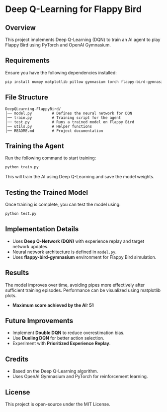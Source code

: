 # Deep Q-Learning for Flappy Bird

## Overview
This project implements Deep Q-Learning (DQN) to train an AI agent to play Flappy Bird using PyTorch and OpenAI Gymnasium.

## Requirements
Ensure you have the following dependencies installed:

```bash
pip install numpy matplotlib pillow gymnasium torch flappy-bird-gymnasium
```

## File Structure
```
DeepQLearning-FlappyBird/
│── model.py         # Defines the neural network for DQN
│── train.py         # Training script for the agent
│── test.py          # Runs a trained model on Flappy Bird
│── utils.py         # Helper functions
│── README.md        # Project documentation
```

## Training the Agent
Run the following command to start training:

```bash
python train.py
```

This will train the AI using Deep Q-Learning and save the model weights.

## Testing the Trained Model
Once training is complete, you can test the model using:

```bash
python test.py
```

## Implementation Details
- Uses **Deep Q-Network (DQN)** with experience replay and target network updates.
- Neural network architecture is defined in `model.py`.
- Uses **flappy-bird-gymnasium** environment for Flappy Bird simulation.

## Results
The model improves over time, avoiding pipes more effectively after sufficient training episodes. Performance can be visualized using matplotlib plots.
- **Maximum score achieved by the AI: 51**

## Future Improvements
- Implement **Double DQN** to reduce overestimation bias.
- Use **Dueling DQN** for better action selection.
- Experiment with **Prioritized Experience Replay**.

## Credits
- Based on the Deep Q-Learning algorithm.
- Uses OpenAI Gymnasium and PyTorch for reinforcement learning.

## License
This project is open-source under the MIT License.


